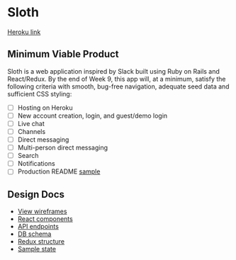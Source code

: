 # Sloth

[Heroku link](http://www.herokuapp.com)

## Minimum Viable Product

Sloth is a web application inspired by Slack built using Ruby on Rails and React/Redux.  By the end of Week 9, this app will, at a minimum, satisfy the following criteria with smooth, bug-free navigation, adequate seed data and sufficient CSS styling:

- [ ] Hosting on Heroku
- [ ] New account creation, login, and guest/demo login
- [ ] Live chat
- [ ] Channels
- [ ] Direct messaging
- [ ] Multi-person direct messaging
- [ ] Search
- [ ] Notifications
- [ ] Production README [sample](docs/production_readme.md)

## Design Docs

* [View wireframes](wireframes)
* [React components](component-hierarchy.md)
* [API endpoints](api-endpoints.md)
* [DB schema](schema.md)
* [Redux structure](redux-structure.md)
* [Sample state](sample-state.md)
